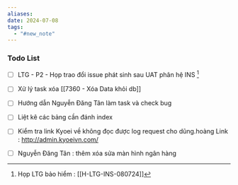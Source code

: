 ```yaml
---
aliases: 
date: 2024-07-08
tags:
  - "#new_note"
---
```


 
### Todo List
- [ ] LTG - P2 - Họp trao đổi issue phát sinh sau UAT phân hệ INS [^1]
- [ ] Xử lý task xóa [[7360 - Xóa Data khỏi db]]
- [ ] Hướng dẫn Nguyễn Đăng Tân làm task và check bug
- [ ] Liệt kê các bảng cần đánh index 
- [ ] Kiểm tra link Kyoei về không đọc được log request cho dũng.hoàng
	Link : http://admin.kyoeivn.com/
- [ ] Nguyễn Đăng Tân : thêm xóa sửa màn hình ngân hàng






[^1]: Họp LTG  bảo hiểm : [[H-LTG-INS-080724]]
